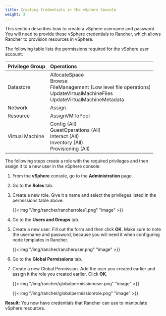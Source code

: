 ```yaml
---
title: Creating Credentials in the vSphere Console
weight: 3
---
```


This section describes how to create a vSphere username and password. You will need to provide these vSphere credentials to Rancher, which allows Rancher to provision resources in vSphere.

The following table lists the permissions required for the vSphere user account:

| Privilege Group       | Operations  |
|:----------------------|:-----------------------------------------------------------------------|
| Datastore             | AllocateSpace </br> Browse </br> FileManagement (Low level file operations) </br> UpdateVirtualMachineFiles </br> UpdateVirtualMachineMetadata |
| Network               | Assign |
| Resource              | AssignVMToPool |
| Virtual Machine       | Config (All) </br> GuestOperations (All) </br> Interact (All) </br> Inventory (All) </br> Provisioning (All) |

The following steps create a role with the required privileges and then assign it to a new user in the vSphere console:

1. From the **vSphere** console, go to the **Administration** page.

2. Go to the **Roles** tab.

3. Create a new role.  Give it a name and select the privileges listed in the permissions table above.

    {{< img "/img/rancher/rancherroles1.png" "image" >}}

4. Go to the **Users and Groups** tab.

5. Create a new user. Fill out the form and then click **OK**. Make sure to note the username and password, because you will need it when configuring node templates in Rancher.

    {{< img "/img/rancher/rancheruser.png" "image" >}}

6. Go to the **Global Permissions** tab.

7. Create a new Global Permission. Add the user you created earlier and assign it the role you created earlier. Click **OK**.

    {{< img "/img/rancher/globalpermissionuser.png" "image" >}}
    
    {{< img "/img/rancher/globalpermissionrole.png" "image" >}}

**Result:** You now have credentials that Rancher can use to manipulate vSphere resources.
